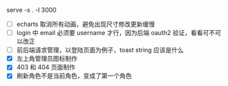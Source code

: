 serve -s .  -l 3000

- [ ] echarts 取消所有动画，避免出现尺寸修改更新缓慢
- [ ] login 中 email 必须要 username 才行，因为后端 oauth2 验证，看看可不可以改正
- [ ] 前后端请求管理，以登陆页面为例子，toast string 应该是什么
- [x] 左上角管理员图标制作
- [x] 403 和 404 页面制作
- [x] 刷新角色不是当前角色，变成了第一个角色